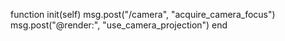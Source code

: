 function init(self)
	msg.post("/camera", "acquire_camera_focus")
	msg.post("@render:", "use_camera_projection")
end
